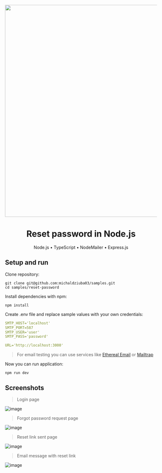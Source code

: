 <p align="center">
  <img width="700" alth="thumbnail" src="https://user-images.githubusercontent.com/43048524/220446626-b12fe333-b662-48e5-a28b-93193e70926b.png" />
</p>

<h1 align="center"> Reset password in Node.js </h1>
<p align="center"> 
  Node.js • TypeScript • NodeMailer • Express.js
</p>

## Setup and run
Clone repository:
```
git clone git@github.com:michaldziuba03/samples.git
cd samples/reset-password
```

Install dependencies with npm:
```
npm install
```

Create .env file and replace sample values with your own credentials:
```yml
SMTP_HOST='localhost'
SMTP_PORT=587
SMTP_USER='user'
SMTP_PASS='password'

URL='http://localhost:3000'
```
> For email testing you can use services like [Ethereal Email](https://ethereal.email) or [Mailtrap](https://mailtrap.io)

Now you can run application:
```
npm run dev
```

## Screenshots
> Login page

![image](https://user-images.githubusercontent.com/43048524/231877100-541542ea-fb3e-4153-82f8-d926f4f4d30e.png)

> Forgot password request page

![image](https://user-images.githubusercontent.com/43048524/231877005-5a459011-4cbb-4f28-9943-5d4b0b4bafff.png)

>  Reset link sent page

![image](https://user-images.githubusercontent.com/43048524/231877326-25ee172d-3fae-48ef-97af-4b6db07343e6.png)

> Email message with reset link

![image](https://user-images.githubusercontent.com/43048524/231877555-636900ae-8d8b-4e0d-b6af-66534bb6208e.png)

